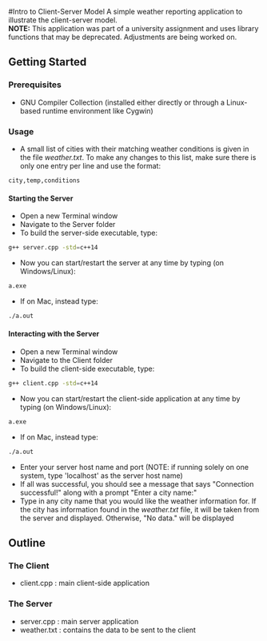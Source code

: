 #Intro to Client-Server Model
A simple weather reporting application to illustrate the client-server model.  
**NOTE:** This application was part of a university assignment and uses library functions that may be deprecated. Adjustments are being worked on.

## Getting Started

### Prerequisites
- GNU Compiler Collection (installed either directly or through a Linux-based runtime environment like Cygwin)

### Usage
- A small list of cities with their matching weather conditions is given in the file *weather.txt*. To make any changes to this list, make sure there is only one entry per line and use the format:
```text
city,temp,conditions
```
#### Starting the Server
- Open a new Terminal window
- Navigate to the Server folder
- To build the server-side executable, type:
```bash
g++ server.cpp -std=c++14
```
- Now you can start/restart the server at any time by typing (on Windows/Linux):
```bash
a.exe
```
- If on Mac, instead type:
```bash
./a.out
```

#### Interacting with the Server
- Open a new Terminal window
- Navigate to the Client folder
- To build the client-side executable, type:
```bash
g++ client.cpp -std=c++14
```
- Now you can start/restart the client-side application at any time by typing (on Windows/Linux):
```bash
a.exe
```
- If on Mac, instead type:
```bash
./a.out
```
- Enter your server host name and port (NOTE: if running solely on one system, type 'localhost' as the server host name)
- If all was successful, you should see a message that says "Connection successful!" along with a prompt "Enter a city name:"
- Type in any city name that you would like the weather information for. If the city has information found in the
  *weather.txt* file, it will be taken from the server and displayed. Otherwise, "No data." will be displayed 

## Outline
### The Client
+ client.cpp : main client-side application

### The Server
+ server.cpp : main server application
+ weather.txt : contains the data to be sent to the client